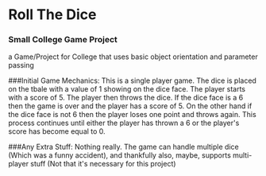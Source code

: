 # Roll The Dice
### Small College Game Project

a Game/Project for College that uses basic object orientation and parameter passing

###Initial Game Mechanics:
This is a single player game. The dice is placed on the tbale with a value of 1 showing on the dice face. The player starts with a score of 5. The player then throws the dice. If the dice face is a 6 then the game is over and the player has a score of 5. On the other hand if the dice face is not 6 then the player loses one point and throws again. This process continues until either the player has thrown a 6 or the player's score has become equal to 0.

###Any Extra Stuff:
Nothing really. The game can handle multiple dice (Which was a funny accident), and thankfully also, maybe, supports multi-player stuff (Not that it's necessary for this project)
